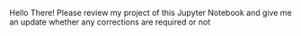 Hello There! Please review my project of this Jupyter Notebook and give me an update whether any corrections are required or not
